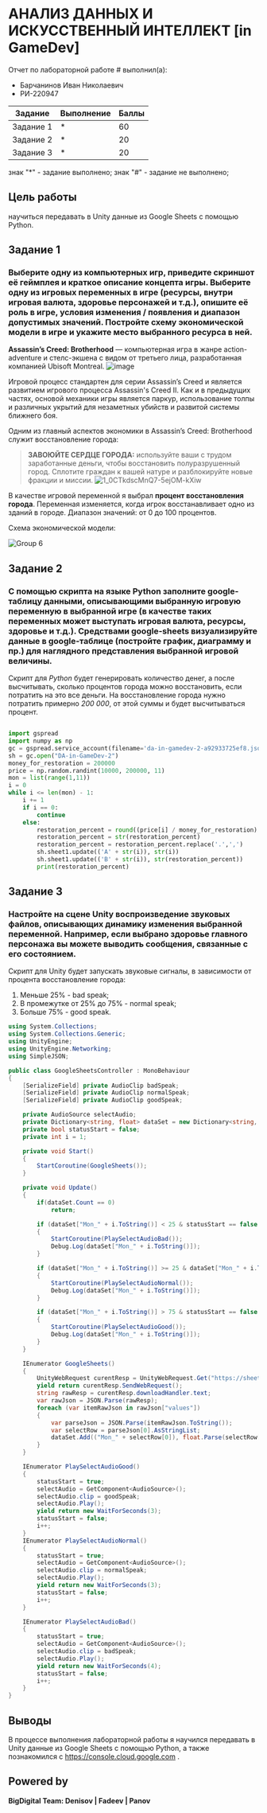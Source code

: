# АНАЛИЗ ДАННЫХ И ИСКУССТВЕННЫЙ ИНТЕЛЛЕКТ [in GameDev]
Отчет по лабораторной работе # выполнил(а):
- Барчанинов Иван Николаевич
- РИ-220947

| Задание | Выполнение | Баллы |
| ------ | ------ | ------ |
| Задание 1 | * | 60 |
| Задание 2 | * | 20 |
| Задание 3 | * | 20 |

знак "*" - задание выполнено; знак "#" - задание не выполнено;

## Цель работы
научиться передавать в Unity данные из Google Sheets с помощью Python.

## Задание 1
### Выберите одну из компьютерных игр, приведите скриншот её геймплея и краткое описание концепта игры. Выберите одну из игровых переменных в игре (ресурсы, внутри игровая валюта, здоровье персонажей и т.д.), опишите её роль в игре, условия изменения / появления и диапазон допустимых значений. Постройте схему экономической модели в игре и укажите место выбранного ресурса в ней.
**Assassin’s Creed: Brotherhood** — компьютерная игра в жанре action-adventure и стелс-экшена с видом от третьего лица, разработанная компанией Ubisoft Montreal.
![image](https://github.com/D9eka/DA-in-GameDev-2/assets/120364200/82a82998-f4f0-4162-b3c0-6723ff129a43)

Игровой процесс стандартен для серии Assassin’s Creed и является развитием игрового процесса Assassin's Creed II. Как и в предыдущих частях, основой механики игры является паркур, использование толпы и различных укрытий для незаметных убийств и развитой системы ближнего боя.

Одним из главный аспектов экономики в Assassin’s Creed: Brotherhood служит восстановление города: 
> **ЗАВОЮЙТЕ СЕРДЦЕ ГОРОДА:** используйте ваши с трудом заработанные деньги, чтобы восстановить полуразрушенный город. Сплотите граждан к вашей натуре и разблокируйте новые фракции и миссии.
![1_0CTkdscMnQ7-5ejOM-kXiw](https://github.com/D9eka/DA-in-GameDev-2/assets/120364200/41d39a90-aca7-4a55-8917-6330a8cf095c)

В качестве игровой переменной я выбрал **процент восстановления города**. Переменная изменяется, когда игрок восстанавливает одно из зданий в городе. Диапазон значений: от 0 до 100 процентов.

Схема экономической модели:

![Group 6](https://github.com/D9eka/DA-in-GameDev-2/assets/120364200/c2816e09-71ea-456e-bc6c-c6b2e454f9c5)


## Задание 2
### С помощью скрипта на языке Python заполните google-таблицу данными, описывающими выбранную игровую переменную в выбранной игре (в качестве таких переменных может выступать игровая валюта, ресурсы, здоровье и т.д.). Средствами google-sheets визуализируйте данные в google-таблице (постройте график, диаграмму и пр.) для наглядного представления выбранной игровой величины.

Скрипт для _Python_ будет генерировать количество денег, а после высчитывать, сколько процентов города можно восстановить, если потратить на это все деньги. На восстановление города нужно потратить примерно _200 000_, от этой суммы и будет высчитываться процент.

```py

import gspread
import numpy as np
gc = gspread.service_account(filename='da-in-gamedev-2-a92933725ef8.json')
sh = gc.open("DA-in-GameDev-2")
money_for_restoration = 200000
price = np.random.randint(10000, 200000, 11)
mon = list(range(1,11))
i = 0
while i <= len(mon) - 1:
    i += 1
    if i == 0:
        continue
    else:
        restoration_percent = round((price[i] / money_for_restoration) * 100, 2)
        restoration_percent = str(restoration_percent)
        restoration_percent = restoration_percent.replace('.',',')
        sh.sheet1.update(('A' + str(i)), str(i))
        sh.sheet1.update(('B' + str(i)), str(restoration_percent))
        print(restoration_percent)

```

## Задание 3
### Настройте на сцене Unity воспроизведение звуковых файлов, описывающих динамику изменения выбранной переменной. Например, если выбрано здоровье главного персонажа вы можете выводить сообщения, связанные с его состоянием.

Скрипт для Unity будет запускать звуковые сигналы, в зависимости от процента восстановление города:
1. Меньше 25% - bad speak;
2. В промежутке от 25% до 75% - normal speak;
3. Больше 75% - good speak.

```cs
using System.Collections;
using System.Collections.Generic;
using UnityEngine;
using UnityEngine.Networking;
using SimpleJSON;

public class GoogleSheetsController : MonoBehaviour
{
    [SerializeField] private AudioClip badSpeak;
    [SerializeField] private AudioClip normalSpeak;
    [SerializeField] private AudioClip goodSpeak;

    private AudioSource selectAudio;
    private Dictionary<string, float> dataSet = new Dictionary<string, float>();
    private bool statusStart = false;
    private int i = 1;

    private void Start()
    {
        StartCoroutine(GoogleSheets());
    }

    private void Update()
    {
        if(dataSet.Count == 0)
            return;

        if (dataSet["Mon_" + i.ToString()] < 25 & statusStart == false & i != dataSet.Count)
        {
            StartCoroutine(PlaySelectAudioBad());
            Debug.Log(dataSet["Mon_" + i.ToString()]);
        }

        if (dataSet["Mon_" + i.ToString()] >= 25 & dataSet["Mon_" + i.ToString()] <= 75 & statusStart == false & i != dataSet.Count)
        {
            StartCoroutine(PlaySelectAudioNormal());
            Debug.Log(dataSet["Mon_" + i.ToString()]);
        }

        if (dataSet["Mon_" + i.ToString()] > 75 & statusStart == false & i != dataSet.Count)
        {
            StartCoroutine(PlaySelectAudioGood());
            Debug.Log(dataSet["Mon_" + i.ToString()]);
        }
    }

    IEnumerator GoogleSheets()
    {
        UnityWebRequest curentResp = UnityWebRequest.Get("https://sheets.googleapis.com/v4/spreadsheets/1DXr_F4tzujM2XSaE6TjYJh7Hh8Kw_Lio4XVDpMHuMD0/values/Лист1?key=AIzaSyC5XCKRGFbxalcIt38IN5kBlIeb0ITZwmg");
        yield return curentResp.SendWebRequest();
        string rawResp = curentResp.downloadHandler.text;
        var rawJson = JSON.Parse(rawResp);
        foreach (var itemRawJson in rawJson["values"])
        {
            var parseJson = JSON.Parse(itemRawJson.ToString());
            var selectRow = parseJson[0].AsStringList;
            dataSet.Add(("Mon_" + selectRow[0]), float.Parse(selectRow[1]));
        }
    }

    IEnumerator PlaySelectAudioGood()
    {
        statusStart = true;
        selectAudio = GetComponent<AudioSource>();
        selectAudio.clip = goodSpeak;
        selectAudio.Play();
        yield return new WaitForSeconds(3);
        statusStart = false;
        i++;
    }
    IEnumerator PlaySelectAudioNormal()
    {
        statusStart = true;
        selectAudio = GetComponent<AudioSource>();
        selectAudio.clip = normalSpeak;
        selectAudio.Play();
        yield return new WaitForSeconds(3);
        statusStart = false;
        i++;
    }

    IEnumerator PlaySelectAudioBad()
    {
        statusStart = true;
        selectAudio = GetComponent<AudioSource>();
        selectAudio.clip = badSpeak;
        selectAudio.Play();
        yield return new WaitForSeconds(4);
        statusStart = false;
        i++;
    }
}
```

## Выводы

В процессе выполнения лабораторной работы я научился передавать в Unity данные из Google Sheets с помощью Python, а также познакомился с https://console.cloud.google.com .

## Powered by

**BigDigital Team: Denisov | Fadeev | Panov**
